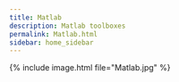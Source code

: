 ```yaml
---
title: Matlab
description: Matlab toolboxes
permalink: Matlab.html
sidebar: home_sidebar
---
```



{% include image.html file="Matlab.jpg" %}


